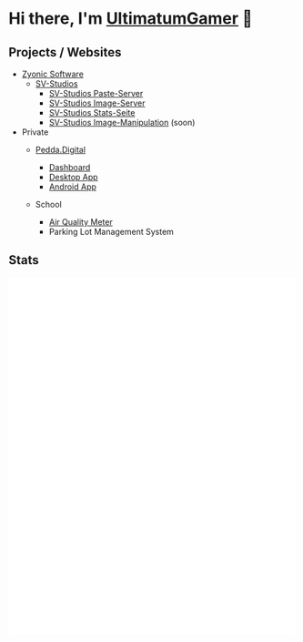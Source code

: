 # Hi there, I'm [UltimatumGamer][website] 👋

## Projects / Websites
- [Zyonic Software](https://zyonicsoftware.com/)
  - [SV-Studios](https://sv-studios.net/)
    - [SV-Studios Paste-Server](https://paste.sv-studios.net/)
    - [SV-Studios Image-Server](https://image.sv-studios.net/)
    - [SV-Studios Stats-Seite](https://stats.sv-studios.net/)
    - [SV-Studios Image-Manipulation](https://edit.sv-studios.net/) (soon)
- Private
  - [Pedda.Digital](https://pedda.digital/)
    - [Dashboard](https://dashboard.pedda.digital/) 
    - [Desktop App](https://dashboard-app.pedda.digital/) 
    - [Android App](https://github.com/UltimatumGamer/P-DashboardMobileApp/releases)

  - School
    - [Air Quality Meter](https://dashboard.pedda.digital/en/thermometer)
    - Parking Lot Management System

## Stats

![Metrics](https://github.com/UltimatumGamer/UltimatumGamer/blob/master/github-metrics.svg)

[website]: https://pedda.digital
[twitter]: https://twitter.com/ultimatumgamer1
[youtube]: https://www.youtube.com/channel/UCHAwnRWgTi3Pp_T6cHBSr4Q
[instagram]: https://instagram.com/ultimatumgamer1
